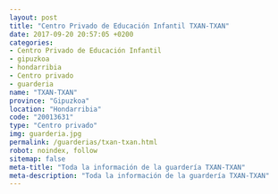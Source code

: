```yaml
---
layout: post
title: "Centro Privado de Educación Infantil TXAN-TXAN"
date: 2017-09-20 20:57:05 +0200
categories:
- Centro Privado de Educación Infantil
- gipuzkoa
- hondarribia
- Centro privado
- guarderia
name: "TXAN-TXAN"
province: "Gipuzkoa"
location: "Hondarribia"
code: "20013631"
type: "Centro privado"
img: guarderia.jpg
permalink: /guarderias/txan-txan.html
robot: noindex, follow
sitemap: false
meta-title: "Toda la información de la guardería TXAN-TXAN"
meta-description: "Toda la información de la guardería TXAN-TXAN"
---
```

